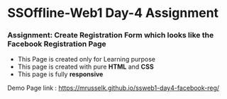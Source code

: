 <h1>SSOffline-Web1 Day-4 Assignment</h1>
<h3>Assignment: Create Registration Form which looks like the Facebook Registration Page</h3>
<ul>
  <li>This Page is created only for Learning purpose</li>
  <li>This page is created with pure <strong>HTML</strong> and <strong>CSS</strong></li>
  <li>This page is fully <strong>responsive</strong></li>
</ul>

<p>Demo Page link : <a href="https://mrusselk.github.io/ssweb1-day4-facebook-reg/" target="_blank">https://mrusselk.github.io/ssweb1-day4-facebook-reg/</a>
</p>
